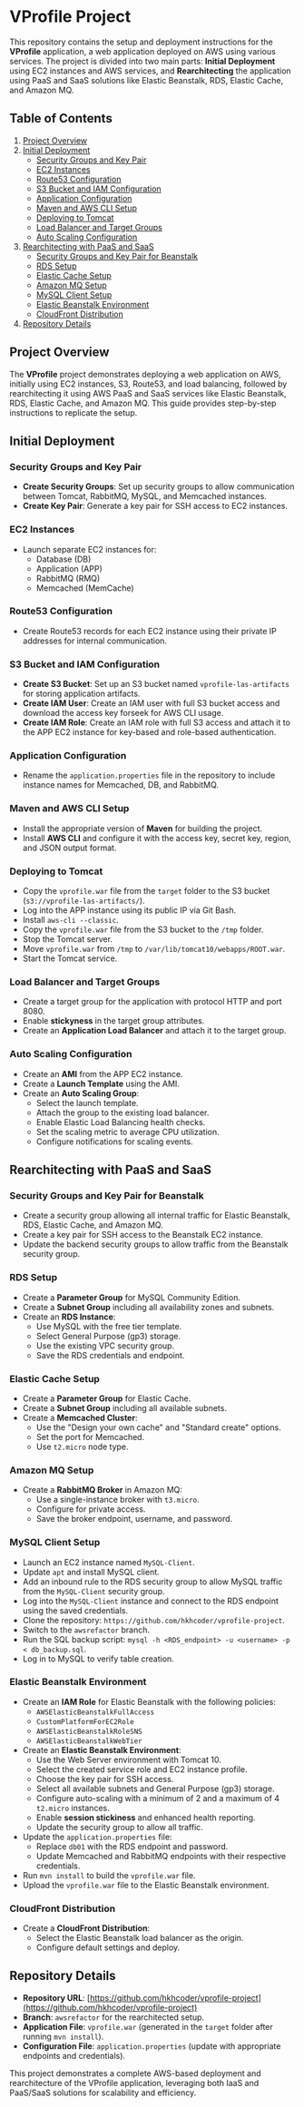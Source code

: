# VProfile Project

This repository contains the setup and deployment instructions for the **VProfile** application, a web application deployed on AWS using various services. The project is divided into two main parts: **Initial Deployment** using EC2 instances and AWS services, and **Rearchitecting** the application using PaaS and SaaS solutions like Elastic Beanstalk, RDS, Elastic Cache, and Amazon MQ.

## Table of Contents
1. [Project Overview](#project-overview)
2. [Initial Deployment](#initial-deployment)
   - [Security Groups and Key Pair](#security-groups-and-key-pair)
   - [EC2 Instances](#ec2-instances)
   - [Route53 Configuration](#route53-configuration)
   - [S3 Bucket and IAM Configuration](#s3-bucket-and-iam-configuration)
   - [Application Configuration](#application-configuration)
   - [Maven and AWS CLI Setup](#maven-and-aws-cli-setup)
   - [Deploying to Tomcat](#deploying-to-tomcat)
   - [Load Balancer and Target Groups](#load-balancer-and-target-groups)
   - [Auto Scaling Configuration](#auto-scaling-configuration)
3. [Rearchitecting with PaaS and SaaS](#rearchitecting-with-paas-and-saas)
   - [Security Groups and Key Pair for Beanstalk](#security-groups-and-key-pair-for-beanstalk)
   - [RDS Setup](#rds-setup)
   - [Elastic Cache Setup](#elastic-cache-setup)
   - [Amazon MQ Setup](#amazon-mq-setup)
   - [MySQL Client Setup](#mysql-client-setup)
   - [Elastic Beanstalk Environment](#elastic-beanstalk-environment)
   - [CloudFront Distribution](#cloudfront-distribution)
4. [Repository Details](#repository-details)

## Project Overview
The **VProfile** project demonstrates deploying a web application on AWS, initially using EC2 instances, S3, Route53, and load balancing, followed by rearchitecting it using AWS PaaS and SaaS services like Elastic Beanstalk, RDS, Elastic Cache, and Amazon MQ. This guide provides step-by-step instructions to replicate the setup.

## Initial Deployment

### Security Groups and Key Pair
- **Create Security Groups**: Set up security groups to allow communication between Tomcat, RabbitMQ, MySQL, and Memcached instances.
- **Create Key Pair**: Generate a key pair for SSH access to EC2 instances.

### EC2 Instances
- Launch separate EC2 instances for:
  - Database (DB)
  - Application (APP)
  - RabbitMQ (RMQ)
  - Memcached (MemCache)

### Route53 Configuration
- Create Route53 records for each EC2 instance using their private IP addresses for internal communication.

### S3 Bucket and IAM Configuration
- **Create S3 Bucket**: Set up an S3 bucket named `vprofile-las-artifacts` for storing application artifacts.
- **Create IAM User**: Create an IAM user with full S3 bucket access and download the access key forseek for AWS CLI usage.
- **Create IAM Role**: Create an IAM role with full S3 access and attach it to the APP EC2 instance for key-based and role-based authentication.

### Application Configuration
- Rename the `application.properties` file in the repository to include instance names for Memcached, DB, and RabbitMQ.

### Maven and AWS CLI Setup
- Install the appropriate version of **Maven** for building the project.
- Install **AWS CLI** and configure it with the access key, secret key, region, and JSON output format.

### Deploying to Tomcat
- Copy the `vprofile.war` file from the `target` folder to the S3 bucket (`s3://vprofile-las-artifacts/`).
- Log into the APP instance using its public IP via Git Bash.
- Install `aws-cli --classic`.
- Copy the `vprofile.war` file from the S3 bucket to the `/tmp` folder.
- Stop the Tomcat server.
- Move `vprofile.war` from `/tmp` to `/var/lib/tomcat10/webapps/ROOT.war`.
- Start the Tomcat service.

### Load Balancer and Target Groups
- Create a target group for the application with protocol HTTP and port 8080.
- Enable **stickyness** in the target group attributes.
- Create an **Application Load Balancer** and attach it to the target group.

### Auto Scaling Configuration
- Create an **AMI** from the APP EC2 instance.
- Create a **Launch Template** using the AMI.
- Create an **Auto Scaling Group**:
  - Select the launch template.
  - Attach the group to the existing load balancer.
  - Enable Elastic Load Balancing health checks.
  - Set the scaling metric to average CPU utilization.
  - Configure notifications for scaling events.

## Rearchitecting with PaaS and SaaS

### Security Groups and Key Pair for Beanstalk
- Create a security group allowing all internal traffic for Elastic Beanstalk, RDS, Elastic Cache, and Amazon MQ.
- Create a key pair for SSH access to the Beanstalk EC2 instance.
- Update the backend security groups to allow traffic from the Beanstalk security group.

### RDS Setup
- Create a **Parameter Group** for MySQL Community Edition.
- Create a **Subnet Group** including all availability zones and subnets.
- Create an **RDS Instance**:
  - Use MySQL with the free tier template.
  - Select General Purpose (gp3) storage.
  - Use the existing VPC security group.
  - Save the RDS credentials and endpoint.

### Elastic Cache Setup
- Create a **Parameter Group** for Elastic Cache.
- Create a **Subnet Group** including all available subnets.
- Create a **Memcached Cluster**:
  - Use the "Design your own cache" and "Standard create" options.
  - Set the port for Memcached.
  - Use `t2.micro` node type.

### Amazon MQ Setup
- Create a **RabbitMQ Broker** in Amazon MQ:
  - Use a single-instance broker with `t3.micro`.
  - Configure for private access.
  - Save the broker endpoint, username, and password.

### MySQL Client Setup
- Launch an EC2 instance named `MySQL-Client`.
- Update `apt` and install MySQL client.
- Add an inbound rule to the RDS security group to allow MySQL traffic from the `MySQL-Client` security group.
- Log into the `MySQL-Client` instance and connect to the RDS endpoint using the saved credentials.
- Clone the repository: `https://github.com/hkhcoder/vprofile-project`.
- Switch to the `awsrefactor` branch.
- Run the SQL backup script: `mysql -h <RDS_endpoint> -u <username> -p < db_backup.sql`.
- Log in to MySQL to verify table creation.

### Elastic Beanstalk Environment
- Create an **IAM Role** for Elastic Beanstalk with the following policies:
  - `AWSElasticBeanstalkFullAccess`
  - `CustomPlatformForEC2Role`
  - `AWSElasticBeanstalkRoleSNS`
  - `AWSElasticBeanstalkWebTier`
- Create an **Elastic Beanstalk Environment**:
  - Use the Web Server environment with Tomcat 10.
  - Select the created service role and EC2 instance profile.
  - Choose the key pair for SSH access.
  - Select all available subnets and General Purpose (gp3) storage.
  - Configure auto-scaling with a minimum of 2 and a maximum of 4 `t2.micro` instances.
  - Enable **session stickiness** and enhanced health reporting.
  - Update the security group to allow all traffic.
- Update the `application.properties` file:
  - Replace `db01` with the RDS endpoint and password.
  - Update Memcached and RabbitMQ endpoints with their respective credentials.
- Run `mvn install` to build the `vprofile.war` file.
- Upload the `vprofile.war` file to the Elastic Beanstalk environment.

### CloudFront Distribution
- Create a **CloudFront Distribution**:
  - Select the Elastic Beanstalk load balancer as the origin.
  - Configure default settings and deploy.

## Repository Details
- **Repository URL**: [https://github.com/hkhcoder/vprofile-project](https://github.com/hkhcoder/vprofile-project)
- **Branch**: `awsrefactor` for the rearchitected setup.
- **Application File**: `vprofile.war` (generated in the `target` folder after running `mvn install`).
- **Configuration File**: `application.properties` (update with appropriate endpoints and credentials).

This project demonstrates a complete AWS-based deployment and rearchitecture of the VProfile application, leveraging both IaaS and PaaS/SaaS solutions for scalability and efficiency.
